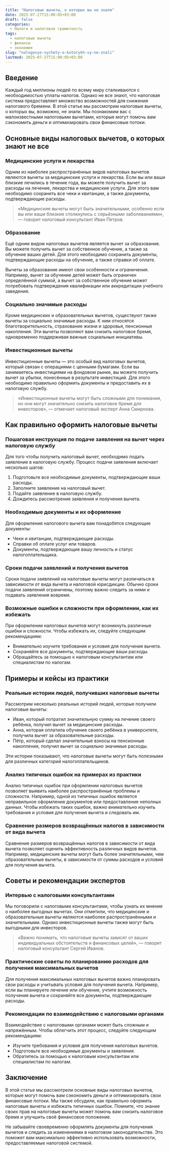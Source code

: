 ```yaml
---
title: "Налоговые вычеты, о которых вы не знали"
date: 2025-07-27T15:00:05+03:00
draft: false
categories:
  - Налоги и налоговая грамотность
tags:
  - налоговые вычеты
  - финансы
  - экономия
slug: "nalogovye-vychety-o-kotorykh-vy-ne-znali"
lastmod: 2025-07-27T15:00:05+03:00
---
```


## Введение

Каждый год миллионы людей по всему миру сталкиваются с необходимостью уплаты налогов. Однако не все знают, что налоговая система предоставляет множество возможностей для снижения налогового бремени. В этой статье мы рассмотрим налоговые вычеты, о которых вы, возможно, не знали. Мы познакомим вас с малоизвестными налоговыми вычетами, которые могут помочь вам сэкономить деньги и оптимизировать свои финансовые потоки.

## Основные виды налоговых вычетов, о которых знают не все

### Медицинские услуги и лекарства

Одним из наиболее распространённых видов налоговых вычетов являются вычеты за медицинские услуги и лекарства. Если вы или ваши близкие лечились в течение года, вы можете получить вычет за расходы на лечение, лекарства и медицинские услуги. Для этого вам необходимо сохранить все чеки и квитанции, а также документы, подтверждающие расходы.

> «Медицинские вычеты могут быть значительными, особенно если вы или ваши близкие столкнулись с серьёзными заболеваниями», — говорит налоговый консультант Иван Петров.

### Образование

Ещё одним видом налоговых вычетов является вычет за образование. Вы можете получить вычет за собственное обучение, а также за обучение ваших детей. Для этого необходимо сохранить документы, подтверждающие расходы на обучение, а также справки об оплате.

Вычеты за образование имеют свои особенности и ограничения. Например, вычет за обучение детей может быть ограничен определённой суммой, а вычет за собственное обучение может потребовать подтверждения квалификации или аккредитации учебного заведения.

### Социально значимые расходы

Кроме медицинских и образовательных вычетов, существуют также вычеты за социально значимые расходы. К ним относятся благотворительность, страхование жизни и здоровья, пенсионные накопления. Эти вычеты позволяют вам снизить налоговое бремя, одновременно поддерживая важные социальные инициативы.

### Инвестиционные вычеты

Инвестиционные вычеты — это особый вид налоговых вычетов, который связан с операциями с ценными бумагами. Если вы занимаетесь инвестициями на фондовом рынке, вы можете получить вычет за убытки, понесённые в результате инвестиций. Для этого необходимо правильно оформить документы и предоставить их в налоговую службу.

> «Инвестиционные вычеты могут быть сложными для понимания, но они могут значительно снизить налоговое бремя для инвесторов», — отмечает налоговый эксперт Анна Смирнова.

## Как правильно оформить налоговые вычеты

### Пошаговая инструкция по подаче заявления на вычет через налоговую службу

Для того чтобы получить налоговый вычет, необходимо подать заявление в налоговую службу. Процесс подачи заявления включает несколько шагов:

1. Подготовьте все необходимые документы, подтверждающие ваши расходы.
2. Заполните заявление на налоговый вычет.
3. Подайте заявление в налоговую службу.
4. Дождитесь рассмотрения заявления и получения вычета.

### Необходимые документы и их оформление

Для оформления налогового вычета вам понадобятся следующие документы:

- Чеки и квитанции, подтверждающие расходы.
- Справки об оплате услуг или товаров.
- Документы, подтверждающие вашу личность и статус налогоплательщика.

### Сроки подачи заявлений и получения вычетов

Сроки подачи заявлений на налоговые вычеты могут различаться в зависимости от вида вычета и налоговой юрисдикции. Обычно сроки подачи заявлений ограничены, поэтому важно следить за ними и подавать заявления вовремя.

### Возможные ошибки и сложности при оформлении, как их избежать

При оформлении налоговых вычетов могут возникнуть различные ошибки и сложности. Чтобы избежать их, следуйте следующим рекомендациям:

- Внимательно изучите требования и условия для получения вычета.
- Сохраняйте все документы, подтверждающие ваши расходы.
- Обращайтесь за помощью к налоговым консультантам или специалистам по налогам.

## Примеры и кейсы из практики

### Реальные истории людей, получивших налоговые вычеты

Рассмотрим несколько реальных историй людей, которые получили налоговые вычеты:

- Иван, который потратил значительную сумму на лечение своего ребёнка, получил вычет за медицинские расходы.
- Анна, которая оплатила обучение своего ребёнка в университете, получила вычет за образовательные расходы.
- Пётр, который сделал значительные взносы на пенсионные накопления, получил вычет за социально значимые расходы.

Эти истории показывают, что налоговые вычеты могут быть полезными для различных категорий налогоплательщиков.

### Анализ типичных ошибок на примерах из практики

Анализ типичных ошибок при оформлении налоговых вычетов позволяет выявить наиболее распространённые проблемы и сложности. Например, одной из типичных ошибок является неправильное оформление документов или предоставление неполных данных. Чтобы избежать таких ошибок, важно внимательно изучить требования и условия для получения вычета и следовать им.

### Сравнение размеров возвращённых налогов в зависимости от вида вычета

Сравнение размеров возвращённых налогов в зависимости от вида вычета позволяет оценить эффективность различных видов вычетов. Например, медицинские вычеты могут быть более значительными, чем образовательные вычеты, в зависимости от суммы расходов и условий для получения вычета.

## Советы и рекомендации экспертов

### Интервью с налоговыми консультантами

Мы поговорили с налоговыми консультантами, чтобы узнать их мнение о наиболее выгодных вычетах. Они отметили, что медицинские и образовательные вычеты являются наиболее распространёнными и значительными. Однако инвестиционные вычеты также могут быть выгодными для инвесторов.

> «Важно понимать, что налоговые вычеты зависят от ваших индивидуальных обстоятельств и финансовых целей», — говорит налоговый консультант Сергей Иванов.

### Практические советы по планированию расходов для получения максимальных вычетов

Для получения максимальных налоговых вычетов важно планировать свои расходы и учитывать условия для получения вычета. Например, если вы планируете лечение или обучение, учтите возможность получения вычета и сохраняйте все документы, подтверждающие расходы.

### Рекомендации по взаимодействию с налоговыми органами

Взаимодействие с налоговыми органами может быть сложным и напряжённым. Чтобы облегчить этот процесс, следуйте следующим рекомендациям:

- Изучите требования и условия для получения налоговых вычетов.
- Подготовьте все необходимые документы и заявления.
- Обратитесь за помощью к налоговым консультантам или специалистам по налогам.

## Заключение

В этой статье мы рассмотрели основные виды налоговых вычетов, которые могут помочь вам сэкономить деньги и оптимизировать свои финансовые потоки. Мы также обсудили, как правильно оформить налоговые вычеты и избежать типичных ошибок. Помните, что знание своих прав на налоговые вычеты может помочь вам снизить налоговое бремя и улучшить своё финансовое положение.

Не забывайте своевременно оформлять документы для получения вычетов и следить за изменениями в налоговом законодательстве. Это поможет вам максимально эффективно использовать возможности, предоставляемые налоговой системой.
